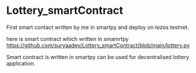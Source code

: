 # Lottery_smartContract
First smart contact written by me in smartpy and deploy on tezos testnet.

here is smart contract which written in smamrtpy https://github.com/suryaadev/Lottery_smartContract/blob/main/lottery.py

Smart contract is written in smartpy can be used for decentralised lottery application.
